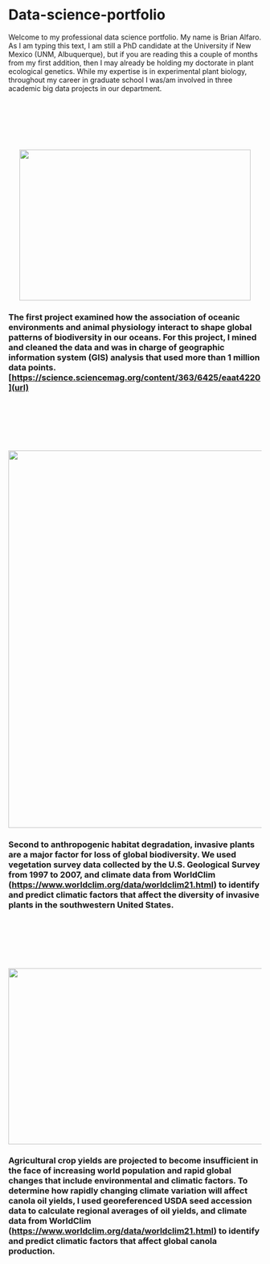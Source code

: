 # Data-science-portfolio

Welcome to my professional data science portfolio. My name is Brian Alfaro. As I am typing this text, I am still a PhD candidate at the University if New Mexico (UNM, Albuquerque), but if you are reading this a couple of months from my first addition, then I may already be holding my doctorate in plant ecological genetics. While my expertise is in experimental plant biology, throughout my career in graduate school I was/am involved in three academic big data projects in our department. <br />

<br />
<br />
<br />
<br />
<br />

<p align="center">
  <img width="460" height="300" src="https://user-images.githubusercontent.com/70289096/91776582-e78d8280-ebaa-11ea-9d67-73399dc032a3.png">
</p>

### The first project examined how the association of oceanic environments and animal physiology interact to shape global patterns of biodiversity in our oceans. For this project, I mined and cleaned the data and was in charge of geographic information system (GIS) analysis that used more than 1 million data points. [https://science.sciencemag.org/content/363/6425/eaat4220](url)

<br />
<br />
<br />
<br />
<br />

<p align="center">
  <img width="1500" height="750" src="https://user-images.githubusercontent.com/70289096/91776786-67b3e800-ebab-11ea-910b-d36aad524a10.png">
</p>

### Second to anthropogenic habitat degradation, invasive plants are a major factor for loss of global biodiversity. We used vegetation survey data collected by the U.S. Geological Survey from 1997 to 2007, and climate data from WorldClim (https://www.worldclim.org/data/worldclim21.html) to identify and predict climatic factors that affect the diversity of invasive plants in the southwestern United States.

<br />
<br />
<br />
<br />
<br />

<p align="center">
  <img width="1000" height="350" src="https://user-images.githubusercontent.com/70289096/91903869-30a00e00-ec61-11ea-92ec-8b0fb9c5512e.png">
</p>

### Agricultural crop yields are projected to become insufficient in the face of increasing world population and rapid global changes that include environmental and climatic factors. To determine how rapidly changing climate variation will affect canola oil yields, I used georeferenced USDA seed accession data to calculate regional averages of oil yields, and climate data from WorldClim (https://www.worldclim.org/data/worldclim21.html) to identify and predict climatic factors that affect global canola production. 


